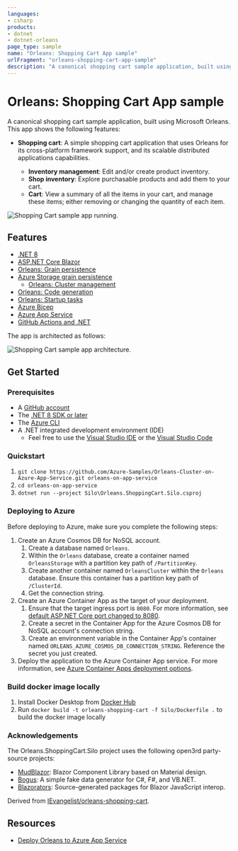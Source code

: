```yaml
---
languages:
- csharp
products:
- dotnet
- dotnet-orleans
page_type: sample
name: "Orleans: Shopping Cart App sample"
urlFragment: "orleans-shopping-cart-app-sample"
description: "A canonical shopping cart sample application, built using Microsoft Orleans."
---
```


# Orleans: Shopping Cart App sample

A canonical shopping cart sample application, built using Microsoft Orleans. This app shows the following features:

- **Shopping cart**: A simple shopping cart application that uses Orleans for its cross-platform framework support, and its scalable distributed applications capabilities.

  - **Inventory management**: Edit and/or create product inventory.
  - **Shop inventory**: Explore purchasable products and add them to your cart.
  - **Cart**: View a summary of all the items in your cart, and manage these items; either removing or changing the quantity of each item.

![Shopping Cart sample app running.](media/shopping-cart.png)

## Features

- [.NET 8](https://docs.microsoft.com/dotnet/core/whats-new/dotnet-8)
- [ASP.NET Core Blazor](https://docs.microsoft.com/aspnet/core/blazor/?view=aspnetcore-7.0)
- [Orleans: Grain persistence](https://docs.microsoft.com/dotnet/orleans/grains/grain-persistence)
- [Azure Storage grain persistence](https://docs.microsoft.com/dotnet/orleans/grains/grain-persistence/azure-storage)
  - [Orleans: Cluster management](https://docs.microsoft.com/dotnet/orleans/implementation/cluster-management)
- [Orleans: Code generation](https://docs.microsoft.com/dotnet/orleans/grains/code-generation)
- [Orleans: Startup tasks](https://docs.microsoft.com/dotnet/orleans/host/configuration-guide/startup-tasks)
- [Azure Bicep](https://docs.microsoft.com/azure/azure-resource-manager/bicep)
- [Azure App Service](https://docs.microsoft.com/azure/app-service/overview)
- [GitHub Actions and .NET](https://docs.microsoft.com/dotnet/devops/github-actions-overview)

The app is architected as follows:

![Shopping Cart sample app architecture.](media/shopping-cart-arch.png)

## Get Started

### Prerequisites

- A [GitHub account](https://github.com/join)
- The [.NET 8 SDK or later](https://dotnet.microsoft.com/download/dotnet)
- The [Azure CLI](/cli/azure/install-azure-cli)
- A .NET integrated development environment (IDE)
  - Feel free to use the [Visual Studio IDE](https://visualstudio.microsoft.com) or the [Visual Studio Code](https://code.visualstudio.com)

### Quickstart

1. `git clone https://github.com/Azure-Samples/Orleans-Cluster-on-Azure-App-Service.git orleans-on-app-service`
1. `cd orleans-on-app-service`
1. `dotnet run --project Silo\Orleans.ShoppingCart.Silo.csproj`

### Deploying to Azure

Before deploying to Azure, make sure you complete the following steps:

1. Create an Azure Cosmos DB for NoSQL account.
    1. Create a database named `Orleans`.
    1. Within the `Orleans` database, create a container named `OrleansStorage` with a partition key path of `/PartitionKey`.
    1. Create another container named `OrleansCluster` within the `Orleans` database. Ensure this container has a partition key path of `/ClusterId`.
    1. Get the connection string.
1. Create an Azure Container App as the target of your deployment.
    1. Ensure that the target ingress port is `8080`. For more information, see [default ASP.NET Core port changed to 8080](https://learn.microsoft.com/dotnet/core/compatibility/containers/8.0/aspnet-port).
    1. Create a secret in the Container App for the Azure Cosmos DB for NoSQL account's connection string.
    1. Create an environment variable in the Container App's container named `ORLEANS_AZURE_COSMOS_DB_CONNECTION_STRING`. Reference the secret you just created.
1. Deploy the application to the Azure Container App service. For more information, see [Azure Container Apps deployment options](https://learn.microsoft.com/azure/container-apps/code-to-cloud-options).

### Build docker image locally

1. Install Docker Desktop from [Docker Hub](https://hub.docker.com/editions/community/docker-ce-desktop-windows)
2. Run `docker build -t orleans-shopping-cart -f Silo/Dockerfile .` to build the docker image locally

### Acknowledgements

The Orleans.ShoppingCart.Silo project uses the following open3rd party-source projects:

- [MudBlazor](https://github.com/MudBlazor/MudBlazor): Blazor Component Library based on Material design.
- [Bogus](https://github.com/bchavez/Bogus): A simple fake data generator for C#, F#, and VB.NET.
- [Blazorators](https://github.com/IEvangelist/blazorators): Source-generated packages for Blazor JavaScript interop.

Derived from [IEvangelist/orleans-shopping-cart](https://github.com/IEvangelist/orleans-shopping-cart).

## Resources

- [Deploy Orleans to Azure App Service](https://aka.ms/orleans-on-app-service)
